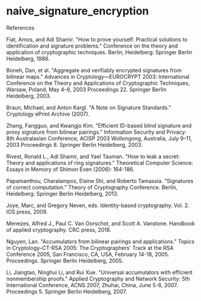 # naive_signature_encryption

References

Fiat, Amos, and Adi Shamir. "How to prove yourself: Practical solutions to identification and signature problems." Conference on the theory and application of cryptographic techniques. Berlin, Heidelberg: Springer Berlin Heidelberg, 1986.

Boneh, Dan, et al. "Aggregate and verifiably encrypted signatures from bilinear maps." Advances in Cryptology—EUROCRYPT 2003: International Conference on the Theory and Applications of Cryptographic Techniques, Warsaw, Poland, May 4–8, 2003 Proceedings 22. Springer Berlin Heidelberg, 2003.

Braun, Michael, and Anton Kargl. "A Note on Signature Standards." Cryptology ePrint Archive (2007).

Zhang, Fangguo, and Kwangjo Kim. "Efficient ID-based blind signature and proxy signature from bilinear pairings." Information Security and Privacy: 8th Australasian Conference, ACISP 2003 Wollongong, Australia, July 9–11, 2003 Proceedings 8. Springer Berlin Heidelberg, 2003.

Rivest, Ronald L., Adi Shamir, and Yael Tauman. "How to leak a secret: Theory and applications of ring signatures." Theoretical Computer Science: Essays in Memory of Shimon Even (2006): 164-186.

Papamanthou, Charalampos, Elaine Shi, and Roberto Tamassia. "Signatures of correct computation." Theory of Cryptography Conference. Berlin, Heidelberg: Springer Berlin Heidelberg, 2013.

Joye, Marc, and Gregory Neven, eds. Identity-based cryptography. Vol. 2. IOS press, 2009.

Menezes, Alfred J., Paul C. Van Oorschot, and Scott A. Vanstone. Handbook of applied cryptography. CRC press, 2018.

Nguyen, Lan. "Accumulators from bilinear pairings and applications." Topics in Cryptology–CT-RSA 2005: The Cryptographers’ Track at the RSA Conference 2005, San Francisco, CA, USA, February 14-18, 2005. Proceedings. Springer Berlin Heidelberg, 2005.

Li, Jiangtao, Ninghui Li, and Rui Xue. "Universal accumulators with efficient nonmembership proofs." Applied Cryptography and Network Security: 5th International Conference, ACNS 2007, Zhuhai, China, June 5-8, 2007. Proceedings 5. Springer Berlin Heidelberg, 2007.
